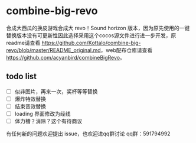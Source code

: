 # combine-big-revo

合成大西瓜的换皮游戏合成大 revo！Sound horizon 版本，因为原先使用的一键替换版本没有可更新性因此选择采用这个cocos源文件进行进一步开发，原readme请查看 <https://github.com/Kottalo/combine-big-revo/blob/master/README_original.md>，web配布仓库请查看 <https://github.com/acyanbird/combineBigRevo>。

## todo list
* [ ] 似非图片，再来一次，奖杯等等替换
* [ ] 爆炸特效替换
* [ ] 结束音效替换
* [ ] loading 界面修改为经线
* [ ] 体力槽？消除？这个有待商议

有任何新的问题欢迎提出 issue，也欢迎进qq群讨论 
qq群：591794992

